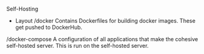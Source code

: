 Self-Hosting

* Layout
/docker
Contains Dockerfiles for building docker images.
These get pushed to DockerHub.

/docker-compose
A configuration of all applications that make the cohesive self-hosted server.
This is run on the self-hosted server.